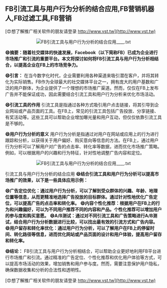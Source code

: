 ## **FB引流工具与用户行为分析的结合应用,FB营销机器人,FB过滤工具,FB营销**

[😍想了解推广相关软件的朋友请登录 http://www.vst.tw](http://www.vst.tw)

 <center><img src="https://vst.tw/MP4/tuiguang/png/5.png" alt="FB引流工具与用户行为分析的结合应用____.txt"></center>

**😄摘要：随着社交媒体的快速发展，Facebook（以下简称FB）已成为企业进行市场推广和引流的重要平台。本文将探讨如何将FB引流工具与用户行为分析相结合，以提高企业在FB上的市场竞争力。**

**😄引言：**
在当今数字化时代，企业需要利用各种渠道来吸引潜在客户，并将其转化为实际销售。FB作为全球最大的社交媒体平台之一，拥有庞大的用户基数和广泛的用户群体，为企业提供了一个理想的市场推广渠道。然而，仅仅在FB上发布广告并不能保证成功，因此需要结合引流工具和用户行为分析来优化市场活动。

**😄引流工具的作用**
引流工具是指通过各种方式吸引用户点击链接，将其引导到企业网站或产品页面的工具。在FB上，常见的引流工具包括广告投放、分享链接、有奖活动等。这些工具可以帮助企业增加曝光量和用户互动，但仅仅依靠引流工具是不够的。

**😄用户行为分析的意义**
用户行为分析是指通过对用户在网站或应用上的行为进行跟踪和分析，以获得关于用户偏好、购买意向等信息的方法。在FB上，通过用户行为分析可以了解用户对广告的点击率、转化率等数据，进而优化市场推广策略。例如，可以根据用户的兴趣和行为特征，针对性地调整广告内容和定位。

 <center><img src="https://vst.tw/MP4/tuiguang/png/3.png" alt="FB引流工具与用户行为分析的结合应用____.txt"></center>

引流工具与用户行为分析的结合应用
**😄结合引流工具和用户行为分析可以提高市场推广的效果，以下是一些具体应用示例：**

**😄广告定位优化：通过用户行为分析，可以了解到受众群体的兴趣、年龄、地理位置等信息，从而更精准地选择广告投放的目标群体。通过针对性地优化广告定位，可以提高广告的点击率和转化率。**
**😄内容个性化推荐：根据用户在FB上的行为和兴趣偏好，可以为不同用户推荐不同的内容和产品。个性化推荐可以增加用户的参与度和购买意愿。**
**😄A/B测试：通过对不同引流工具和广告策略进行A/B测试，结合用户行为分析数据进行比较，可以找出最有效的引流方式和广告内容。**
**😄用户留存和转化率优化：通过用户行为分析，可以了解用户在FB上的停留时间、转化路径等信息，进而优化网站或产品页面的设计和用户体验，提高用户留存和转化率。**

**😄结论：**
FB引流工具与用户行为分析相结合，可以帮助企业更好地利用FB平台进行市场推广和引流。通过精准的广告定位、个性化推荐和优化用户体验等方式，可以提高市场活动的效果，增加销售和用户参与度。然而，需要注意保护用户隐私，确保数据收集和分析的合法性和透明性。

[😍想了解推广相关软件的朋友请登录 http://www.vst.tw](http://www.vst.tw)




